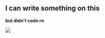 ## I can write something on this
**but didn't code rn**
<p align="left">
  <a href="https://skillicons.dev">
    <img src="https://skillicons.dev/icons?i=js,html,css,nodejs,cs" />
  </a>
</p>


